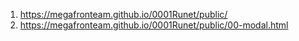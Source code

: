 1. <https://megafronteam.github.io/0001Runet/public/>
2. <https://megafronteam.github.io/0001Runet/public/00-modal.html>